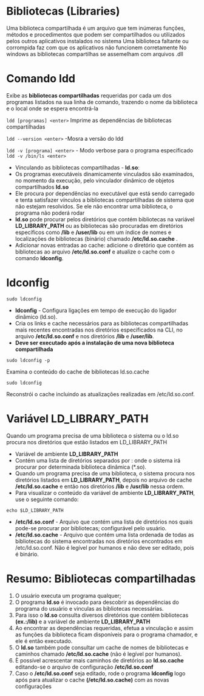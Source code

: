 # Bibliotecas (Libraries)
Uma biblioteca compartilhada é um arquivo que tem inúmeras funções, métodos e procedimentos que podem ser compartilhados ou utilizados pelos outros aplicativos instalados no sistema
Uma biblioteca faltante ou corrompida faz com que os aplicativos não funcionem corretamente
No windows as bibliotecas compartilhas se assemelham com arquivos .dll

# Comando ldd
Exibe as **bibliotecas compartilhadas** requeridas por cada um dos programas listados na sua linha de comando, trazendo o nome da biblioteca e o local onde se espera encontrá-la
	
`ldd [programas] <enter>` Imprime as dependências de bibliotecas compartilhadas
	
`ldd --version <enter>` -Mosra a versão do ldd
	
`ldd -v [programa] <enter>` - Modo verbose para o programa especificado
 `ldd -v /bin/ls <enter>`
		
- Vinculando as bibliotecas compartilhadas - **ld.so**:
- Os programas executáveis dinamicamente vinculados são examinados, no momento da execução, pelo vinculador dinâmico de objetos compartilhados **ld.so**
- Ele procura por dependências no executável que está sendo carregado e tenta satisfazer vínculos a bibliotecas compartilhadas de sistema que não estejam resolvidos. Se ele não encontrar uma biblioteca, o programa não poderá rodar
- **ld.so** pode procurar pelos diretórios que contém bibliotecas na variável **LD_LIBRARY_PATH** ou as bibliotecas são procuradas em diretórios específicos como **/lib** e **/user/lib** ou em um índice de nomes e localizações de bibliotecas (binário) chamado **/etc/ld.so.cache** .
- Adicionar novas entradas ao cache: adicione o diretório que contém as bibliotecas ao arquivo **/etc/ld.so.conf** e atualize o cache com o comando **ldconfig**.

# ldconfig

```
sudo ldconfig
```

- **ldconfig** - Configura ligações em tempo de execução do ligador dinâmico (ld.so).
- Cria os links e cache necessários para as bibliotecas compartilhadas mais recentes encontradas nos diretórios especificados na CLI, no arquivo **/etc/ld.so.conf** e nos diretórios **/lib** e **/user/lib**.
- **Deve ser executado após a instalação de uma nova biblioteca compartilhada**

```
sudo ldconfig -p
```
Examina o conteúdo do cache de bibliotecas ld.so.cache

```
sudo ldconfig
```
Reconstrói o cache incluindo as atualizações realizadas em /etc/ld.so.conf.

# Variável LD_LIBRARY_PATH
Quando um programa precisa de uma biblioteca o sistema ou o ld.so procura nos diretórios que estão listados em LD_LIBRARY_PATH
- Variável de ambiente **LD_LIBRARY_PATH**
- Contém uma lista de diretórios separados por : onde o sistema irá procurar por determinada biblioteca dinâmica (*.so).
- Quando um programa precisa de uma biblioteca, o sistema procura nos diretórios listados em **LD_LIBRARY_PATH**, depois no arquivo de cache **/etc/ld.so.cache** e então nos diretórios **/lib** e **/usr/lib** nessa ordem.
- Para visualizar o conteúdo da variável de ambiente **LD_LIBRARY_PATH**, use o seguinte comando:
```
echo $LD_LIBRARY_PATH
```

- **/etc/ld.so.conf** - Arquivo que contém uma lista de diretórios nos quais pode-se procurar por bibliotecas; configurável pelo usuário.
- **/etc/ld.so.cache** - Arquivo que contém uma lista ordenada de todas as bibliotecas do sistema encontradas nos diretórios encontrados em /etc/ld.so.conf. Não é legível por humanos e não deve ser editado, pois é binário.

# Resumo: Bibliotecas compartilhadas

1. O usuário executa um programa qualquer;
2. O programa **ld.so** é invocado para descobrir as dependências do programa do usuário e vinculas as bibliotecas necessárias.
3. Para isso o **ld.so** consulta diversos diretórios que contém bibliotecas  **(ex.:/lib)** e a variável de ambiente **LD_LIBRARY_PATH**
4. Ao encontrar as dependências requeridas, efetua a vinculação e assim as funções da biblioteca ficam disponíveis para o programa chamador, e ele é então executado.
5. O **ld.so** também pode consultar um cache de nomes de bibliotecas e caminhos chamado **/etc/ld.so.cache** (não é legível por humanos).
6. È possível acrescentar mais caminhos de diretórios ao **ld.so.cache** editando-se o arquivo de configuração **/etc/ld.so.conf**
7. Caso o **/etc/ld.so.conf** seja editado, rode o programa **ldconfig** logo após para atualizar o cache **(/etc/ld.so.cache)** com as novas configurações
